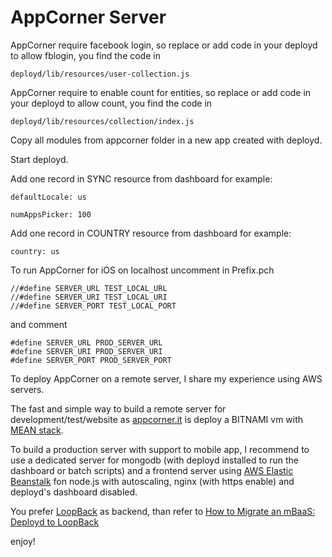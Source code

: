 AppCorner Server
============

AppCorner require facebook login, so replace or add code in your deployd to allow fblogin, you find the code in 

`deployd/lib/resources/user-collection.js`

AppCorner require to enable count for entities, so replace or add code in your deployd to allow count, you find the code in 

`deployd/lib/resources/collection/index.js`

Copy all modules from appcorner folder in a new app created with deployd.

Start deployd.

Add one record in SYNC resource from dashboard for example:

`defaultLocale: us`

`numAppsPicker: 100`


Add one record in COUNTRY resource from dashboard for example:

`country: us`


To run AppCorner for iOS on localhost uncomment in Prefix.pch
```objc
//#define SERVER_URL TEST_LOCAL_URL
//#define SERVER_URI TEST_LOCAL_URI
//#define SERVER_PORT TEST_LOCAL_PORT
```
and comment
```objc
#define SERVER_URL PROD_SERVER_URL
#define SERVER_URI PROD_SERVER_URI
#define SERVER_PORT PROD_SERVER_PORT
```

To deploy AppCorner on a remote server, I share my experience using AWS servers.

The fast and simple way to build a remote server for development/test/website as [appcorner.it](http://www.appcorner.it/en/) is deploy a BITNAMI vm with [MEAN stack](https://bitnami.com/stack/mean/cloud/amazon).

To build a production server with support to mobile app, I recommend to use a dedicated server for mongodb (with deployd installed to run the dashboard or batch scripts) and a frontend server using [AWS Elastic Beanstalk](http://aws.amazon.com/elasticbeanstalk/getting-started/) fon node.js with autoscaling, nginx (with https enable) and deployd's dashboard disabled.


You prefer [LoopBack](http://loopback.io) as backend, than refer to [How to Migrate an mBaaS: Deployd to LoopBack](http://strongloop.com/strongblog/how-to-migrate-an-mbaas-deployd-to-loopback/)

enjoy!
